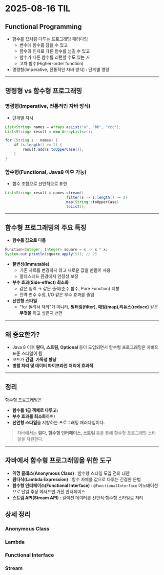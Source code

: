 # 2025-08-16 TIL

## Functional Programming
- 함수를 값처럼 다루는 프로그래밍 패러다임
  - 변수에 함수를 담을 수 있고
  - 함수의 인자로 다른 함수를 넘길 수 있고
  - 함수가 다른 함수를 리턴할 수도 있는 거
  - 고차 함수(Higher-order function)
- 명령형(Imperative, 전통적인 자바 방식) : 단계별 명령

---
## 명령형 vs 함수형 프로그래밍

### 명령형(Imperative, 전통적인 자바 방식)
- 단계별 지시
```java
List<String> names = Arrays.asList("a", "bb", "ccc");
List<String> result = new ArrayList<>();

for (String s : names) {
    if (s.length() >= 2) {
        result.add(s.toUpperCase());
    }
}
```
### 함수형(Functional, Java8 이후 가능)
- 함수 조합으로 선언적으로 표현
```java
List<String> result = names.stream()
                           .filter(s -> s.length() >= 2)
                           .map(String::toUpperCase)
                           .toList();
```
---
## 함수형 프로그래밍의 주요 특징
- **함수를 값으로 다룸**
```java
Function<Integer, Integer> square = x -> x * x;
System.out.println(square.apply(5)); // 25
```
- **불변성(Immutable)**
  - 기존 자료를 변경하지 않고 새로운 값을 만들어 사용 
  - 멀티스레드 환경에서 안정성 보장
- **부수 효과(Side-effect) 최소화**
  - 같은 입력 → 같은 출력(순수 함수, Pure Function) 지향
  - 전역 변수 수정, I/O 같은 부수 효과를 줄임
- **선언형 스타일**
  - "for 돌려서 처리"가 아니라, **필터링(filter)**, **매핑(map)**,**리듀스(reduce)** 같은 **무엇을** 하고 싶은지 선언

---

## 왜 중요한가?
- Java 8 이후 **람다, 스트림, Optional** 등이 도입되면서 함수형 프로그래밍은 자바의 표준 스타일이 됨
- 코드가 **간결**, **가독성 향상**
- **병렬 처리 및 데이터 파이프라인 처리에 효과적**

---

## 정리
함수형 프로그래밍은
- **함수를 1급 객체로 다루고**\
- **부수 효과를 최소화**하며\
- **선언형 스타일**을 지향하는 프로그래밍 패러다임이다.

>자바에서는 **람다, 함수형 인터페이스, 스트림** 등을 통해 함수형 프로그래밍 스타일을 지원한다.
---
## 자바에서 함수형 프로그래밍을 위한 도구

- **익명 클래스(Anonymous Class)** : 함수형 스타일 도입 전의 대안
- **람다식(Lambda Expression)** : 함수 자체를 값으로 다루는 간결한 문법
- **함수형 인터페이스(Functional Interface)** : `@FunctionalInterface` 어노테이션으로 단일 추상 메서드만 가진 인터페이스
-  **스트림 API(Stream API)** : 컬렉션 데이터를 선언적·함수형 스타일로  처리

## 상세 정리
### Anonymous Class

### Lambda

### Functional Interface

### Stream



```java
```